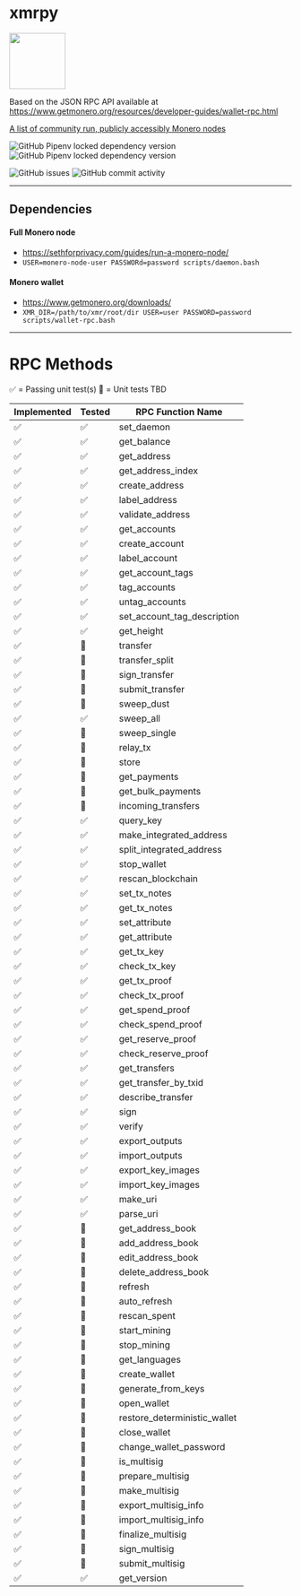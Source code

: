 # xmrpy
<img src='https://upload.wikimedia.org/wikipedia/commons/thumb/2/2d/Monero-Logo.svg/1280px-Monero-Logo.svg.png' height='100'>

Based on the JSON RPC API available at https://www.getmonero.org/resources/developer-guides/wallet-rpc.html

[A list of community run, publicly accessibly Monero nodes](https://monero.fail/)

![GitHub Pipenv locked dependency version](https://img.shields.io/github/pipenv/locked/dependency-version/aar3/xmrpy/httpx)
![GitHub Pipenv locked dependency version](https://img.shields.io/github/pipenv/locked/dependency-version/aar3/xmrpy/pytest)

![GitHub issues](https://img.shields.io/github/issues/aar3/xmrpy)
![GitHub commit activity](https://img.shields.io/github/commit-activity/m/aar3/xmrpy)

<hr/>

## Dependencies

#### Full Monero node
- https://sethforprivacy.com/guides/run-a-monero-node/
- `USER=monero-node-user PASSWORd=password scripts/daemon.bash`

#### Monero wallet
- https://www.getmonero.org/downloads/
- `XMR_DIR=/path/to/xmr/root/dir USER=user PASSWORD=password scripts/wallet-rpc.bash`


<hr/>

# RPC Methods
✅ = Passing unit test(s)
🚫 = Unit tests TBD

| Implemented | Tested | RPC Function Name |
| -- | --- | ------ |
| ✅ | ✅ | set_daemon |
| ✅ | ✅ | get_balance |
| ✅ | ✅ | get_address |
| ✅ | ✅ | get_address_index |
| ✅ | ✅ | create_address |
| ✅ | ✅ | label_address |
| ✅ | ✅ | validate_address |
| ✅ | ✅ | get_accounts |
| ✅ | ✅ | create_account |
| ✅ | ✅ | label_account |
| ✅ | ✅ | get_account_tags |
| ✅ | ✅ | tag_accounts |
| ✅ | ✅ | untag_accounts |
| ✅ | ✅ | set_account_tag_description |
| ✅ | ✅ | get_height |
| ✅ | 🚫 | transfer |
| ✅ | 🚫 | transfer_split |
| ✅ | 🚫 | sign_transfer |
| ✅ | 🚫 | submit_transfer |
| ✅ | 🚫 | sweep_dust |
| ✅ | ✅ | sweep_all |
| ✅ | 🚫 | sweep_single |
| ✅ | 🚫 | relay_tx |
| ✅ | 🚫 | store |
| ✅ | 🚫 | get_payments |
| ✅ | 🚫 | get_bulk_payments |
| ✅ | 🚫 | incoming_transfers |
| ✅ | ✅ | query_key |
| ✅ | ✅ | make_integrated_address |
| ✅ | ✅ | split_integrated_address |
| ✅ | ✅ | stop_wallet |
| ✅ | ✅ | rescan_blockchain |
| ✅ | ✅ | set_tx_notes |
| ✅ | ✅ | get_tx_notes |
| ✅ | ✅ | set_attribute |
| ✅ | ✅ | get_attribute |
| ✅ | ✅ | get_tx_key |
| ✅ | ✅ | check_tx_key |
| ✅ | ✅ | get_tx_proof |
| ✅ | ✅ | check_tx_proof |
| ✅ | ✅ | get_spend_proof |
| ✅ | ✅ | check_spend_proof |
| ✅ | ✅ | get_reserve_proof |
| ✅ | ✅ | check_reserve_proof |
| ✅ | ✅ | get_transfers |
| ✅ | ✅ | get_transfer_by_txid |
| ✅ | ✅ | describe_transfer |
| ✅ | ✅ | sign |
| ✅ | ✅ | verify |
| ✅ | ✅ | export_outputs |
| ✅ | ✅ | import_outputs |
| ✅ | ✅ | export_key_images |
| ✅ | ✅ | import_key_images |
| ✅ | ✅ | make_uri |
| ✅ | ✅ | parse_uri |
| ✅ | 🚫 | get_address_book |
| ✅ | 🚫 |  add_address_book |
| ✅ | 🚫 | edit_address_book |
| ✅ | 🚫 | delete_address_book |
| ✅ | 🚫 | refresh |
| ✅ | 🚫 | auto_refresh |
| ✅  | 🚫 | rescan_spent |
| ✅  | 🚫 | start_mining |
| ✅ | 🚫 | stop_mining |
| ✅ | 🚫 | get_languages |
| ✅ | 🚫 | create_wallet |
| ✅ | 🚫 | generate_from_keys |
| ✅ | 🚫 | open_wallet |
| ✅ | 🚫 | restore_deterministic_wallet |
| ✅ | 🚫 | close_wallet |
| ✅ | 🚫 | change_wallet_password |
| ✅ | 🚫 | is_multisig |
| ✅ | 🚫 | prepare_multisig |
| ✅ | 🚫 | make_multisig |
| ✅ | 🚫 | export_multisig_info |
| ✅ | 🚫 | import_multisig_info |
| ✅ | 🚫 | finalize_multisig |
| ✅ | 🚫 | sign_multisig |
| ✅ | 🚫 | submit_multisig |
| ✅ | ✅ | get_version |
